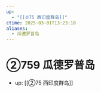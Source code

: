 ```yaml
---
up:
  - "[[②75 西印度群岛]]"
ctime: 2025-03-01T13:23:18
aliases:
  - 瓜德罗普岛
---
```


# ②759 瓜德罗普岛

- up: [[②75 西印度群岛]]
